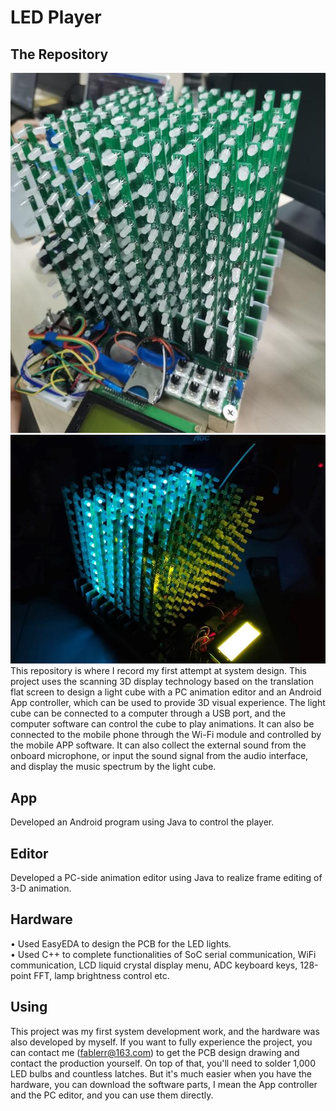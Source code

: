 # LED Player

## The Repository
![image](picture/hardware.png) ![image](picture/hardware_operation.png)
This repository is where I record my first attempt at system design. This project uses the scanning 3D display technology based on the translation flat screen to design a light cube with a PC animation editor and an Android App controller, which can be used to provide 3D visual experience. The light cube can be connected to a computer through a USB port, and the computer software can control the cube to play animations.  It can also be connected to the mobile phone through the Wi-Fi module and controlled by the mobile APP software.  It can also collect the external sound from the onboard microphone, or input the sound signal from the audio interface, and display the music spectrum by the light cube.

## App
Developed an Android program using Java to control the player.


## Editor
Developed a PC-side animation editor using Java  to realize frame editing of 3-D animation.

## Hardware
• Used EasyEDA to design the PCB for the LED lights.  
• Used C++ to complete functionalities of SoC serial communication, WiFi communication, LCD liquid crystal display menu, ADC keyboard keys, 128-point FFT, lamp brightness control etc. 

## Using
This project was my first system development work, and the hardware was also developed by myself. If you want to fully experience the project, you can contact me (fablerr@163.com) to get the PCB design drawing and contact the production yourself. On top of that, you'll need to solder 1,000 LED bulbs and countless latches. But it's much easier when you have the hardware, you can download the software parts, I mean the App controller and the PC editor, and you can use them directly.

